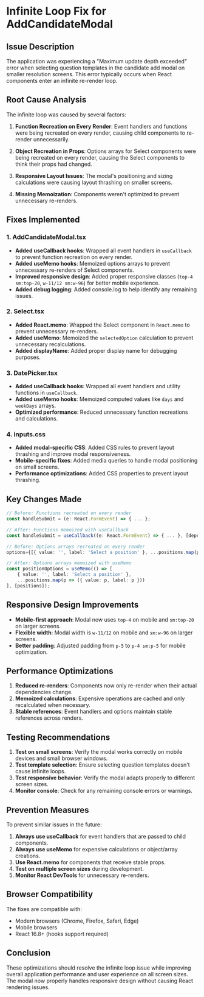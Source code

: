 # Infinite Loop Fix for AddCandidateModal

## Issue Description

The application was experiencing a "Maximum update depth exceeded" error when selecting question templates in the candidate add modal on smaller resolution screens. This error typically occurs when React components enter an infinite re-render loop.

## Root Cause Analysis

The infinite loop was caused by several factors:

1. **Function Recreation on Every Render**: Event handlers and functions were being recreated on every render, causing child components to re-render unnecessarily.

2. **Object Recreation in Props**: Options arrays for Select components were being recreated on every render, causing the Select components to think their props had changed.

3. **Responsive Layout Issues**: The modal's positioning and sizing calculations were causing layout thrashing on smaller screens.

4. **Missing Memoization**: Components weren't optimized to prevent unnecessary re-renders.

## Fixes Implemented

### 1. AddCandidateModal.tsx

- **Added useCallback hooks**: Wrapped all event handlers in `useCallback` to prevent function recreation on every render.
- **Added useMemo hooks**: Memoized options arrays to prevent unnecessary re-renders of Select components.
- **Improved responsive design**: Added proper responsive classes (`top-4 sm:top-20`, `w-11/12 sm:w-96`) for better mobile experience.
- **Added debug logging**: Added console.log to help identify any remaining issues.

### 2. Select.tsx

- **Added React.memo**: Wrapped the Select component in `React.memo` to prevent unnecessary re-renders.
- **Added useMemo**: Memoized the `selectedOption` calculation to prevent unnecessary recalculations.
- **Added displayName**: Added proper display name for debugging purposes.

### 3. DatePicker.tsx

- **Added useCallback hooks**: Wrapped all event handlers and utility functions in `useCallback`.
- **Added useMemo hooks**: Memoized computed values like `days` and `weekDays` arrays.
- **Optimized performance**: Reduced unnecessary function recreations and calculations.

### 4. inputs.css

- **Added modal-specific CSS**: Added CSS rules to prevent layout thrashing and improve modal responsiveness.
- **Mobile-specific fixes**: Added media queries to handle modal positioning on small screens.
- **Performance optimizations**: Added CSS properties to prevent layout thrashing.

## Key Changes Made

```typescript
// Before: Functions recreated on every render
const handleSubmit = (e: React.FormEvent) => { ... };

// After: Functions memoized with useCallback
const handleSubmit = useCallback((e: React.FormEvent) => { ... }, [dependencies]);

// Before: Options arrays recreated on every render
options={[{ value: '', label: 'Select a position' }, ...positions.map(p => ({ value: p, label: p }))]}

// After: Options arrays memoized with useMemo
const positionOptions = useMemo(() => [
    { value: '', label: 'Select a position' }, 
    ...positions.map(p => ({ value: p, label: p }))
], [positions]);
```

## Responsive Design Improvements

- **Mobile-first approach**: Modal now uses `top-4` on mobile and `sm:top-20` on larger screens.
- **Flexible width**: Modal width is `w-11/12` on mobile and `sm:w-96` on larger screens.
- **Better padding**: Adjusted padding from `p-5` to `p-4 sm:p-5` for mobile optimization.

## Performance Optimizations

1. **Reduced re-renders**: Components now only re-render when their actual dependencies change.
2. **Memoized calculations**: Expensive operations are cached and only recalculated when necessary.
3. **Stable references**: Event handlers and options maintain stable references across renders.

## Testing Recommendations

1. **Test on small screens**: Verify the modal works correctly on mobile devices and small browser windows.
2. **Test template selection**: Ensure selecting question templates doesn't cause infinite loops.
3. **Test responsive behavior**: Verify the modal adapts properly to different screen sizes.
4. **Monitor console**: Check for any remaining console errors or warnings.

## Prevention Measures

To prevent similar issues in the future:

1. **Always use useCallback** for event handlers that are passed to child components.
2. **Always use useMemo** for expensive calculations or object/array creations.
3. **Use React.memo** for components that receive stable props.
4. **Test on multiple screen sizes** during development.
5. **Monitor React DevTools** for unnecessary re-renders.

## Browser Compatibility

The fixes are compatible with:
- Modern browsers (Chrome, Firefox, Safari, Edge)
- Mobile browsers
- React 16.8+ (hooks support required)

## Conclusion

These optimizations should resolve the infinite loop issue while improving overall application performance and user experience on all screen sizes. The modal now properly handles responsive design without causing React rendering issues.

